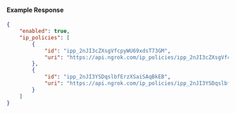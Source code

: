 <!-- Code generated for API Clients. DO NOT EDIT. -->

#### Example Response

```json
{
	"enabled": true,
	"ip_policies": [
		{
			"id": "ipp_2nJI3cZXsgVfcpyWU69xdsT73GM",
			"uri": "https://api.ngrok.com/ip_policies/ipp_2nJI3cZXsgVfcpyWU69xdsT73GM"
		},
		{
			"id": "ipp_2nJI3YSDqslbfErzXSaiSAqBkEB",
			"uri": "https://api.ngrok.com/ip_policies/ipp_2nJI3YSDqslbfErzXSaiSAqBkEB"
		}
	]
}
```
